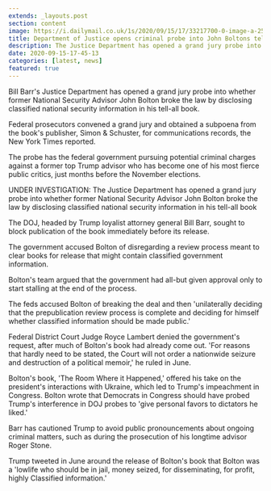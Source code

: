 ```yaml
---
extends: _layouts.post
section: content
image: https://i.dailymail.co.uk/1s/2020/09/15/17/33217700-0-image-a-25_1600188083576.jpg 
title: Department of Justice opens criminal probe into John Boltons tell-all book 
description: The Justice Department has opened a grand jury probe into whether former National Security Advisor John Bolton broke the law by disclosing classified national security information. 
date: 2020-09-15-17-45-13 
categories: [latest, news] 
featured: true 
--- 
```

Bill Barr's Justice Department has opened a grand jury probe into whether former National Security Advisor John Bolton broke the law by disclosing classified national security information in his tell-all book.

Federal prosecutors convened a grand jury and obtained a subpoena from the book's publisher, Simon & Schuster, for communications records, the New York Times reported. 

The probe has the federal government pursuing potential criminal charges against a former top Trump advisor who has become one of his most fierce public critics, just months before the November elections.

UNDER INVESTIGATION: The Justice Department has opened a grand jury probe into whether former National Security Advisor John Bolton broke the law by disclosing classified national security information in his tell-all book

The DOJ, headed by Trump loyalist attorney general Bill Barr, sought to block publication of the book immediately before its release. 

The government accused Bolton of disregarding a review process meant to clear books for release that might contain classified government information.

Bolton's team argued that the government had all-but given approval only to start stalling at the end of the process.

The feds accused Bolton of breaking the deal and then 'unilaterally deciding that the prepublication review process is complete and deciding for himself whether classified information should be made public.'

Federal District Court Judge Royce Lambert denied the government's request, after much of Bolton's book had already come out. 'For reasons that hardly need to be stated, the Court will not order a nationwide seizure and destruction of a political memoir,' he ruled in June.

Bolton's book, 'The Room Where it Happened,' offered his take on the president's interactions with Ukraine, which led to Trump's impeachment in Congress. Bolton wrote that Democrats in Congress should have probed Trump's interference in DOJ probes to 'give personal favors to dictators he liked.' 

Barr has cautioned Trump to avoid public pronouncements about ongoing criminal matters, such as during the prosecution of his longtime advisor Roger Stone.

Trump tweeted in June around the release of Bolton's book that Bolton was a 'lowlife who should be in jail, money seized, for disseminating, for profit, highly Classified information.'

 

